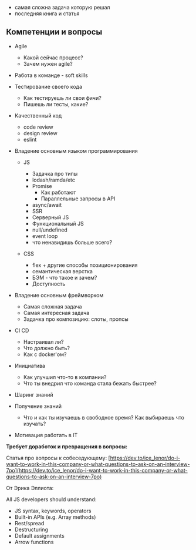 - самая сложна задача которую решал
- последняя книга и статья

## Компетенции и вопросы

- Agile
    - Какой сейчас процесс?
    - Зачем нужен agile?
- Работа в команде - soft skills
- Тестирование своего кода
    - Как тестируешь ли свои фичи?
    - Пишешь ли тесты, какие?
- Качественный код
    - code review
    - design review
    - eslint
- Владение основным языком программирования
    - JS
        - Задачка про типы
        - lodash/ramda/etc
        - Promise
            - Как работают
            - Параллельные запросы в API
        - async/await
        - SSR
        - Cерверный JS
        - Функциональный JS
        - null/undefined
        - event loop
        - что ненавидишь больше всего?

    - CSS
        - flex + другие способы позиционирования
        - семантическая верстка
        - БЭМ - что такое и зачем?
        - Доступность

- Владение основным фреймворком
    - Самая сложная задача
    - Самая интересная задача
    - Задачка про композицию: слоты, пропсы
- CI CD
    - Настраивал ли?
    - Что должно быть?
    - Как с docker'ом?
- Инициатива
    - Как улучшил что-то в компании?
    - Что ты внедрил что команда стала бежать быстрее?
- Шаринг знаний
- Получение знаний
    - Что и как ты изучаешь в свободное время? Как выбираешь что изучать?
- Мотивация работать в IT

**Требует доработок и превращения в вопросы:**

Статья про вопросы к собеседующему: [https://dev.to/ice_lenor/do-i-want-to-work-in-this-company-or-what-questions-to-ask-on-an-interview-7po](https://dev.to/ice_lenor/do-i-want-to-work-in-this-company-or-what-questions-to-ask-on-an-interview-7po)

От Эрика Эллиота:

All JS developers should understand:
* JS syntax, keywords, operators
* Built-in APIs (e.g. Array methods)
* Rest/spread
* Destructuring
* Default assignments
* Arrow functions
